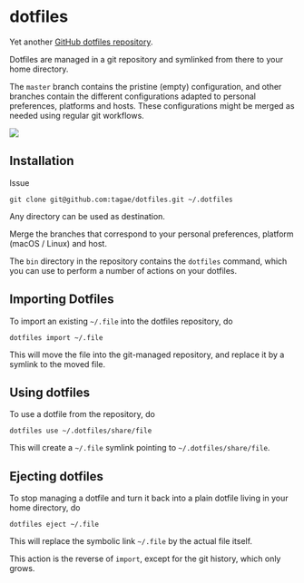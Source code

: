 dotfiles
========

Yet another [GitHub dotfiles repository].

Dotfiles are managed in a git repository and symlinked from there to your home
directory.

The `master` branch contains the pristine (empty) configuration, and other
branches contain the different configurations adapted to personal preferences,
platforms and hosts. These configurations might be merged as needed using
regular git workflows.

![](https://github.com/tagae/dotfiles/workflows/test/badge.svg)


Installation
------------

Issue

    git clone git@github.com:tagae/dotfiles.git ~/.dotfiles

Any directory can be used as destination.

Merge the branches that correspond to your personal preferences, platform
(macOS / Linux) and host.

The `bin` directory in the repository contains the `dotfiles` command, which
you can use to perform a number of actions on your dotfiles.


Importing Dotfiles
------------------

To import an existing `~/.file` into the dotfiles repository, do

    dotfiles import ~/.file

This will move the file into the git-managed repository, and replace it by a
symlink to the moved file.


Using dotfiles
--------------

To use a dotfile from the repository, do

    dotfiles use ~/.dotfiles/share/file

This will create a `~/.file` symlink pointing to `~/.dotfiles/share/file`.


Ejecting dotfiles
-----------------

To stop managing a dotfile and turn it back into a plain dotfile living in your
home directory, do

    dotfiles eject ~/.file

This will replace the symbolic link `~/.file` by the actual file itself.

This action is the reverse of `import`, except for the git history, which only
grows.


[GitHub dotfiles repository]: http://dotfiles.github.com/
